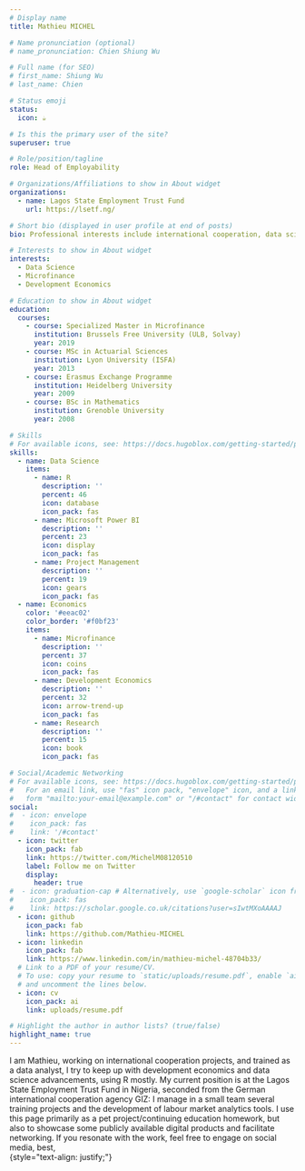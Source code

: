 ```yaml
---
# Display name
title: Mathieu MICHEL

# Name pronunciation (optional)
# name_pronunciation: Chien Shiung Wu

# Full name (for SEO)
# first_name: Shiung Wu
# last_name: Chien

# Status emoji
status:
  icon: ☕️

# Is this the primary user of the site?
superuser: true

# Role/position/tagline
role: Head of Employability

# Organizations/Affiliations to show in About widget
organizations:
  - name: Lagos State Employment Trust Fund
    url: https://lsetf.ng/

# Short bio (displayed in user profile at end of posts)
bio: Professional interests include international cooperation, data science applications, and innovation in development economics, mostly blended together.

# Interests to show in About widget
interests:
  - Data Science
  - Microfinance
  - Development Economics

# Education to show in About widget
education:
  courses:
    - course: Specialized Master in Microfinance
      institution: Brussels Free University (ULB, Solvay)
      year: 2019 
    - course: MSc in Actuarial Sciences
      institution: Lyon University (ISFA)
      year: 2013
    - course: Erasmus Exchange Programme
      institution: Heidelberg University
      year: 2009  
    - course: BSc in Mathematics
      institution: Grenoble University
      year: 2008

# Skills
# For available icons, see: https://docs.hugoblox.com/getting-started/page-builder/#icons
skills:
  - name: Data Science
    items:
      - name: R
        description: ''
        percent: 46
        icon: database
        icon_pack: fas
      - name: Microsoft Power BI
        description: ''
        percent: 23
        icon: display
        icon_pack: fas
      - name: Project Management
        description: ''
        percent: 19
        icon: gears
        icon_pack: fas
  - name: Economics
    color: '#eeac02'
    color_border: '#f0bf23'
    items:
      - name: Microfinance
        description: ''
        percent: 37
        icon: coins
        icon_pack: fas
      - name: Development Economics
        description: ''
        percent: 32
        icon: arrow-trend-up
        icon_pack: fas
      - name: Research
        description: ''
        percent: 15
        icon: book
        icon_pack: fas

# Social/Academic Networking
# For available icons, see: https://docs.hugoblox.com/getting-started/page-builder/#icons
#   For an email link, use "fas" icon pack, "envelope" icon, and a link in the
#   form "mailto:your-email@example.com" or "/#contact" for contact widget.
social:
#  - icon: envelope
#    icon_pack: fas
#    link: '/#contact'
  - icon: twitter
    icon_pack: fab
    link: https://twitter.com/MichelM08120510
    label: Follow me on Twitter
    display:
      header: true
#  - icon: graduation-cap # Alternatively, use `google-scholar` icon from `ai` icon pack
#    icon_pack: fas
#    link: https://scholar.google.co.uk/citations?user=sIwtMXoAAAAJ
  - icon: github
    icon_pack: fab
    link: https://github.com/Mathieu-MICHEL
  - icon: linkedin
    icon_pack: fab
    link: https://www.linkedin.com/in/mathieu-michel-48704b33/
  # Link to a PDF of your resume/CV.
  # To use: copy your resume to `static/uploads/resume.pdf`, enable `ai` icons in `params.yaml`,
  # and uncomment the lines below.
  - icon: cv
    icon_pack: ai
    link: uploads/resume.pdf

# Highlight the author in author lists? (true/false)
highlight_name: true
---
```


I am Mathieu, working on international cooperation projects, and trained as a data analyst, I try to keep up with development economics and data science advancements, using R mostly.
My current position is at the Lagos State Employment Trust Fund in Nigeria, seconded from the German international cooperation agency GIZ: I manage in a small team several training projects and the development of labour market analytics tools. I use this page primarily as a pet project/continuing education homework, but also to showcase some publicly available digital products and facilitate networking. If you resonate with the work, feel free to engage on social media, best,  
{style="text-align: justify;"}
